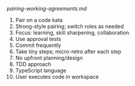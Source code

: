 _pairing-working-agreements.md_

1. Pair on a code kata
2. Strong-style pairing; switch roles as needed
3. Focus: learning, skill sharpening, collaboration
4. Use approval tests
5. Commit frequently
6. Take tiny steps; micro-retro after each step
7. No upfront planning/design
8. TDD approach
9. TypeScript language
10. User executes code in workspace
